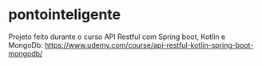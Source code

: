 # pontointeligente
Projeto feito durante o curso API Restful com Spring boot, Kotlin e MongoDb: https://www.udemy.com/course/api-restful-kotlin-spring-boot-mongodb/
